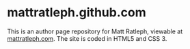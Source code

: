 # mattratleph.github.com

This is an author page repository for Matt Ratleph, viewable at [mattratleph.com](http://mattratleph.com). The site is coded in HTML5 and CSS 3.
